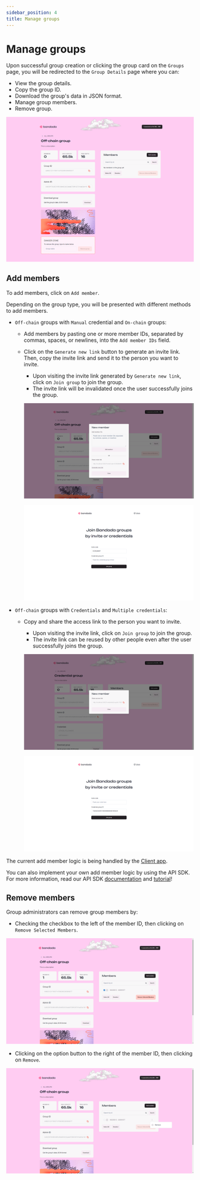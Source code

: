 ```yaml
---
sidebar_position: 4
title: Manage groups
---
```


# Manage groups

Upon successful group creation or clicking the group card on the `Groups` page, you will be redirected to the `Group Details` page where you can:
- View the group details.
- Copy the group ID.
- Download the group's data in JSON format.
- Manage group members.
- Remove group.

![Group details](../../../static/img/tutorial/group.png)

## Add members

To add members, click on `Add member`.

Depending on the group type, you will be presented with different methods to add members.
- `Off-chain` groups with `Manual` credential and `On-chain` groups:
    - Add members by pasting one or more member IDs, separated by commas, spaces, or newlines, into the `Add member IDs` field.
    - Click on the `Generate new link` button to generate an invite link. Then, copy the invite link and send it to the person you want to invite.
        - Upon visiting the invite link generated by `Generate new link`, click on `Join group` to join the group.
        - The invite link will be invalidated once the user successfully joins the group.

        ![Add members manually step 1](../../../static/img/tutorial/addmember-manual-1.png)
        
        ![Add members manually step 2](../../../static/img/tutorial/addmember-manual-2.png)

- `Off-chain` groups with `Credentials` and `Multiple credentials`:
    - Copy and share the access link to the person you want to invite.        
        - Upon visiting the invite link, click on `Join group` to join the group.
        - The invite link can be reused by other people even after the user successfully joins the group.
        
        ![Add members by credentials step 1](../../../static/img/tutorial/addmember-credentials-1.png)
        
        ![Add members by credentials step 2](../../../static/img/tutorial/addmember-credentials-2.png)

The current add member logic is being handled by the [Client app](https://github.com/bandada-infra/bandada/tree/main/apps/client). 

You can also implement your own add member logic by using the API SDK. For more information, read our API SDK [documentation](../../api-sdk.md) and [tutorial](../api-sdk/credential-group.md)!

## Remove members

Group administrators can remove group members by:
- Checking the checkbox to the left of the member ID, then clicking on `Remove Selected Members`.

![Remove members using checkbox](../../../static/img/tutorial/deletemember-checkbox.png)

- Clicking on the option button to the right of the member ID, then clicking on `Remove`.            

![Remove members using option](../../../static/img/tutorial/deletemember-option.png)
